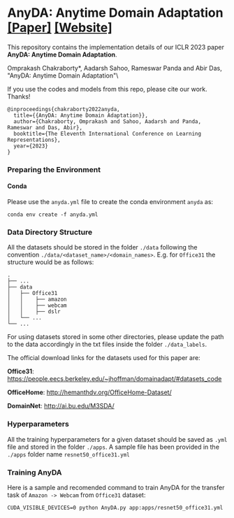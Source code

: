 # AnyDA: Anytime Domain Adaptation [[Paper]](https://openreview.net/pdf?id=yyLvxYBJV1B) [[Website]](https://cvir.github.io/projects/anyda)

This repository contains the implementation details of our ICLR 2023 paper **AnyDA: Anytime Domain Adaptation**.

Omprakash Chakraborty*, Aadarsh Sahoo, Rameswar Panda and Abir Das, "AnyDA: Anytime Domain Adaptation"\

If you use the codes and models from this repo, please cite our work. Thanks!

```
@inproceedings{chakraborty2022anyda,
  title={{AnyDA: Anytime Domain Adaptation}},
  author={Chakraborty, Omprakash and Sahoo, Aadarsh and Panda, Rameswar and Das, Abir},
  booktitle={The Eleventh International Conference on Learning Representations},
  year={2023}
}
```

### Preparing the Environment

#### Conda 
Please use the `anyda.yml` file to create the conda environment `anyda` as:

`conda env create -f anyda.yml`

### Data Directory Structure
All the datasets should be stored in the folder `./data` following the convention `./data/<dataset_name>/<domain_names>`. E.g. for `Office31` the structure would be as follows:

    .
    ├── ...
    ├── data
    │   ├── Office31
    │   │    ├── amazon
    │   │    ├── webcam
    │   │    ├── dslr
    │   └── ...
    └── ...

For using datasets stored in some other directories, please update the path to the data accordingly in the txt files inside the folder `./data_labels`.

The official download links for the datasets used for this paper are:

**Office31**: https://people.eecs.berkeley.edu/~jhoffman/domainadapt/#datasets_code

**OfficeHome**: http://hemanthdv.org/OfficeHome-Dataset/

**DomainNet**: http://ai.bu.edu/M3SDA/

### Hyperparameters
All the training hyperparameters for a given dataset should be saved as `.yml` file and stored in the folder `./apps`. A sample file has been provided in the `./apps` folder name `resnet50_office31.yml` 

### Training AnyDA
Here is a sample and recomended command to train AnyDA for the transfer task of `Amazon -> Webcam` from `Office31` dataset:

`CUDA_VISIBLE_DEVICES=0 python AnyDA.py app:apps/resnet50_office31.yml`
